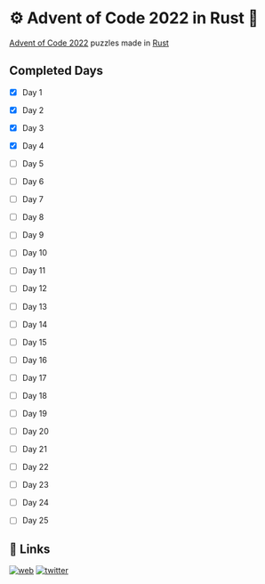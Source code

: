 
# ⚙️ Advent of Code 2022 in Rust 🦀

[Advent of Code 2022](https://adventofcode.com) puzzles made in [Rust](https://www.rust-lang.org/)


## Completed Days
- [x] Day 1
- [x] Day 2
- [x] Day 3
- [x] Day 4
- [ ] Day 5
- [ ] Day 6
- [ ] Day 7
- [ ] Day 8
- [ ] Day 9
- [ ] Day 10
- [ ] Day 11
- [ ] Day 12
- [ ] Day 13
- [ ] Day 14
- [ ] Day 15
- [ ] Day 16
- [ ] Day 17
- [ ] Day 18
- [ ] Day 19
- [ ] Day 20
- [ ] Day 21
- [ ] Day 22
- [ ] Day 23
- [ ] Day 24
- [ ] Day 25


## 🔗 Links
[![web](https://img.shields.io/badge/my_portfolio-000?style=for-the-badge&logo=ko-fi&logoColor=white)](https://www.pinya.dev/)
[![twitter](https://img.shields.io/badge/twitter-1DA1F2?style=for-the-badge&logo=twitter&logoColor=white)](https://twitter.com/piny4man)

